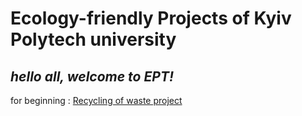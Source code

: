 # Ecology-friendly Projects of Kyiv Polytech university
*hello all, welcome to EPT!*
---
for beginning : [Recycling of waste project](https://www.inside-out.pro/sistema-zboru-vtorinnoi-sirovini-na-t/) 
